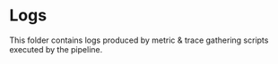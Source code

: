 # Logs

This folder contains logs produced by metric & trace gathering scripts executed by the pipeline.